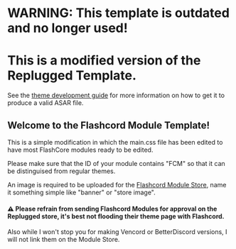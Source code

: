 # WARNING: This template is outdated and no longer used!

# This is a modified version of the Replugged Template.
See the [theme development guide](https://guide.replugged.dev/docs/themes/getting-started) for more information on how to get it to produce a valid ASAR file.

## Welcome to the Flashcord Module Template!
This is a simple modification in which the main.css file has been edited to have most FlashCore modules ready to be edited.

Please make sure that the ID of your module contains "FCM" so that it can be distinguised from regular themes.

An image is required to be uploaded for the [Flashcord Module Store](https://sirio-network.com/flashcord/store), name it something simple like "banner" or "store image".

#### ⚠️ Please refrain from sending Flashcord Modules for approval on the Replugged store, it's best not flooding their theme page with Flashcord.
Also while I won't stop you for making Vencord or BetterDiscord versions, I will not link them on the Module Store.

